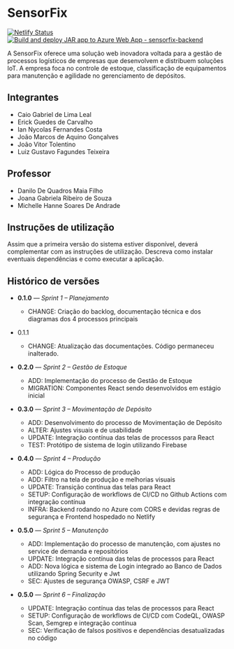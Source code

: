 # SensorFix
[![Netlify Status](https://api.netlify.com/api/v1/badges/189b22ee-0b9f-4773-a23b-7f54a62cdeee/deploy-status)](https://app.netlify.com/projects/sensorfix/deploys)
[![Build and deploy JAR app to Azure Web App - sensorfix-backend](https://github.com/ICEI-PUC-Minas-PMGES-TI/pmg-es-2025-1-ti2-3740100-sensorfix/actions/workflows/main_sensorfix-backend.yml/badge.svg)](https://github.com/ICEI-PUC-Minas-PMGES-TI/pmg-es-2025-1-ti2-3740100-sensorfix/actions/workflows/main_sensorfix-backend.yml)

A SensorFix oferece uma solução web inovadora voltada para a gestão de processos logísticos de empresas que desenvolvem e distribuem soluções IoT. A empresa foca no controle de estoque, classificação de equipamentos para manutenção e agilidade no gerenciamento de depósitos. 

## Integrantes

* Caio Gabriel de Lima Leal
* Erick Guedes de Carvalho 
* Ian Nycolas Fernandes Costa
* João Marcos de Aquino Gonçalves
* João Vitor Tolentino
* Luiz Gustavo Fagundes Teixeira

## Professor

* Danilo De Quadros Maia Filho
* Joana Gabriela Ribeiro de Souza
* Michelle Hanne Soares De Andrade

## Instruções de utilização

Assim que a primeira versão do sistema estiver disponível, deverá complementar com as instruções de utilização. Descreva como instalar eventuais dependências e como executar a aplicação.

## Histórico de versões

* **0.1.0** — *Sprint 1 – Planejamento*
  * CHANGE: Criação do backlog, documentação técnica e dos diagramas dos 4 processos principais
* 0.1.1
    * CHANGE: Atualização das documentações. Código permaneceu inalterado.

* **0.2.0** — *Sprint 2 – Gestão de Estoque*
  * ADD: Implementação do processo de Gestão de Estoque
  * MIGRATION: Componentes React sendo desenvolvidos em estágio inicial
    
* **0.3.0** — *Sprint 3 – Movimentação de Depósito*
  * ADD: Desenvolvimento do processo de Movimentação de Depósito
  * ALTER: Ajustes visuais e de usabilidade
  * UPDATE: Integração contínua das telas de processos para React
  * TEST: Protótipo de sistema de login utilizando Firebase
 
* **0.4.0** — *Sprint 4 – Produção*
  * ADD: Lógica do Processo de produção
  * ADD: Filtro na tela de produção e melhorias visuais
  * UPDATE: Transição contínua das telas para React
  * SETUP: Configuração de workflows de CI/CD no Github Actions com integração contínua
  * INFRA: Backend rodando no Azure com CORS e devidas regras de segurança e Frontend hospedado no Netlify
 
* **0.5.0** — *Sprint 5 – Manutenção*
  * ADD: Implementação do processo de manutenção, com ajustes no service de demanda e repositórios
  * UPDATE: Integração contínua das telas de processos para React
  * ADD: Nova lógica e sistema de Login integrado ao Banco de Dados utilizando Spring Security e Jwt
  * SEC: Ajustes de segurança OWASP, CSRF e JWT

* **0.5.0** — *Sprint 6 – Finalização*
  * UPDATE: Integração contínua das telas de processos para React
  * SETUP: Configuração de workflows de CI/CD com CodeQL, OWASP Scan, Semgrep e integração contínua
  * SEC: Verificação de falsos positivos e dependências desatualizadas no código

    


